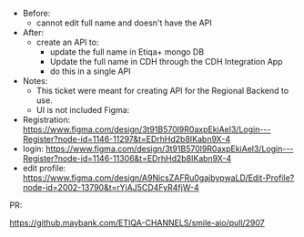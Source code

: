 - Before:
	- cannot edit full name and doesn't have the API
- After:
	- create an API to:
		- update the full name in Etiqa+ mongo DB
		- Update the full name in CDH through the CDH Integration App
		- do this in a single API
- Notes:
	- This ticket were meant for creating API for the Regional Backend to use. 
	- UI is not included
Figma:
- Registration: https://www.figma.com/design/3t91B570l9R0axpEkiAel3/Login---Register?node-id=1146-11297&t=EDrhHd2b8IKabn9X-4
- login: https://www.figma.com/design/3t91B570l9R0axpEkiAel3/Login---Register?node-id=1146-11306&t=EDrhHd2b8IKabn9X-4
- edit profile: https://www.figma.com/design/A9NicsZAFRu0gajbypwaLD/Edit-Profile?node-id=2002-13790&t=rYjAJ5CD4FyR4fjW-4

PR:

https://github.maybank.com/ETIQA-CHANNELS/smile-aio/pull/2907